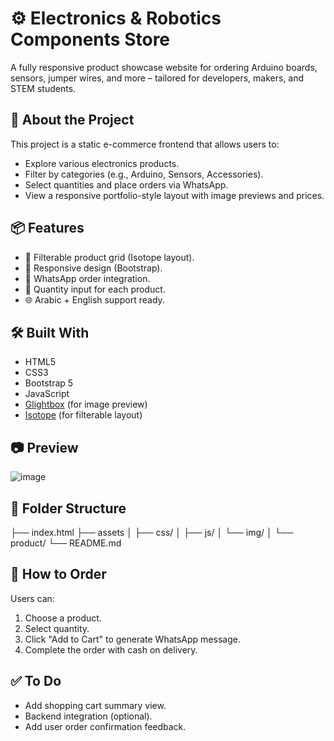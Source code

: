 # ⚙️ Electronics & Robotics Components Store

A fully responsive product showcase website for ordering Arduino boards, sensors, jumper wires, and more – tailored for developers, makers, and STEM students.

## 🚀 About the Project

This project is a static e-commerce frontend that allows users to:
- Explore various electronics products.
- Filter by categories (e.g., Arduino, Sensors, Accessories).
- Select quantities and place orders via WhatsApp.
- View a responsive portfolio-style layout with image previews and prices.

## 📦 Features

- 🧩 Filterable product grid (Isotope layout).
- 📱 Responsive design (Bootstrap).
- 💬 WhatsApp order integration.
- 🔢 Quantity input for each product.
- 🌐 Arabic + English support ready.

## 🛠️ Built With

- HTML5  
- CSS3  
- Bootstrap 5  
- JavaScript  
- [Glightbox](https://biati-digital.github.io/glightbox/) (for image preview)  
- [Isotope](https://isotope.metafizzy.co/) (for filterable layout)

## 📷 Preview

![image](https://github.com/user-attachments/assets/ee17b0cf-1c11-491d-a56e-85a862d91d16)


## 📁 Folder Structure

├── index.html
├── assets
│ ├── css/
│ ├── js/
│ └── img/
│ └── product/
└── README.md


## 📲 How to Order

Users can:
1. Choose a product.
2. Select quantity.
3. Click "Add to Cart" to generate WhatsApp message.
4. Complete the order with cash on delivery.

## ✅ To Do

- Add shopping cart summary view.
- Backend integration (optional).
- Add user order confirmation feedback.

